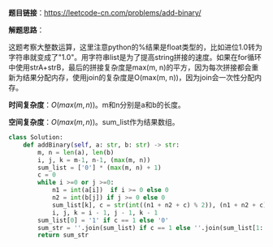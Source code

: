 **题目链接**：https://leetcode-cn.com/problems/add-binary/

**解题思路**：

这题考察大整数运算，这里注意python的%结果是float类型的，比如进位1.0转为字符串就变成了"1.0"。用字符串list是为了提高string拼接的速度。如果在for循环中使用strA+strB，最后的拼接复杂度是max(m, n)的平方，因为每次拼接都会重新为结果分配内存，使用join的复杂度是O(max(m, n))，因为join会一次性分配内存。

**时间复杂度**：$O(max(m, n))$。m和n分别是a和b的长度。

**空间复杂度**：$O(max(m, n))$。sum_list作为结果数组。

```python
class Solution:
    def addBinary(self, a: str, b: str) -> str:
        m, n = len(a), len(b)
        i, j, k = m-1, n-1, (max(m, n)) 
        sum_list = ['0'] * (max(m, n) + 1)
        c = 0
        while i >=0 or j >=0: 
            n1 = int(a[i])  if i >= 0 else 0
            n2 = int(b[j]) if j >= 0 else 0
            sum_list[k], c = str(int((n1 + n2 + c) % 2)), (n1 + n2 + c) // 2
            i, j, k = i - 1, j - 1, k - 1
        sum_list[0] = '1' if c == 1 else '0'
        sum_str = ''.join(sum_list) if c == 1 else ''.join(sum_list[1: ])
        return sum_str
```



